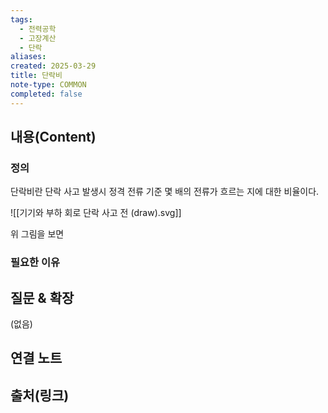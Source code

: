 ```yaml
---
tags:
  - 전력공학
  - 고장계산
  - 단락
aliases: 
created: 2025-03-29
title: 단락비
note-type: COMMON
completed: false
---
```


## 내용(Content)

### 정의

단락비란 단락 사고 발생시 정격 전류 기준 몇 배의 전류가 흐르는 지에 대한 비율이다.

![[기기와 부하 회로 단락 사고 전 (draw).svg]]

위 그림을 보면 

### 필요한 이유

## 질문 & 확장

(없음)

## 연결 노트

## 출처(링크)


